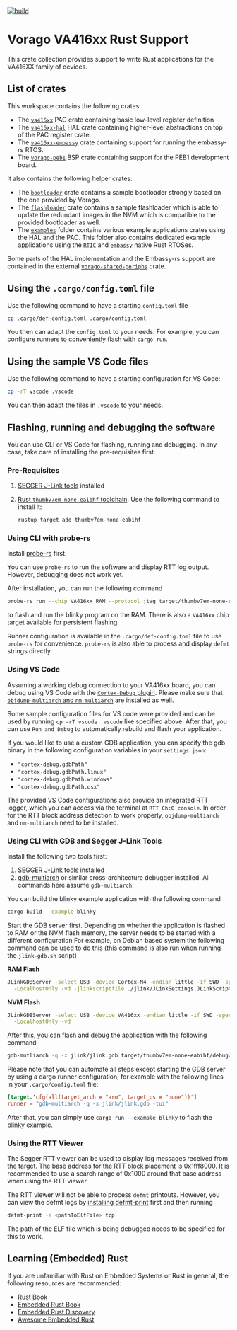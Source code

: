 [![build](https://github.com/us-irs/va416xx-rs/actions/workflows/ci.yml/badge.svg)](https://github.com/us-irs/va416xx-rs/actions/workflows/ci.yml)

Vorago VA416xx Rust Support
=========

This crate collection provides support to write Rust applications for the VA416XX family
of devices.

## List of crates

This workspace contains the following crates:

- The [`va416xx`](https://egit.irs.uni-stuttgart.de/rust/va416xx-rs/src/branch/main/va416xx)
  PAC crate containing basic low-level register definition
- The [`va416xx-hal`](https://egit.irs.uni-stuttgart.de/rust/va416xx-rs/src/branch/main/va416xx-hal)
  HAL crate containing higher-level abstractions on top of the PAC register crate.
- The [`va416xx-embassy`](https://egit.irs.uni-stuttgart.de/rust/va416xx-rs/src/branch/main/va416xx-embassy)
  crate containing support for running the embassy-rs RTOS.
- The [`vorago-peb1`](https://egit.irs.uni-stuttgart.de/rust/va416xx-rs/src/branch/main/vorago-peb1)
  BSP crate containing support for the PEB1 development board.

It also contains the following helper crates:

- The [`bootloader`](https://egit.irs.uni-stuttgart.de/rust/va416xx-rs/src/branch/main/bootloader)
  crate contains a sample bootloader strongly based on the one provided by Vorago.
- The [`flashloader`](https://egit.irs.uni-stuttgart.de/rust/va416xx-rs/src/branch/main/flashloader)
  crate contains a sample flashloader which is able to update the redundant images in the NVM which
  is compatible to the provided bootloader as well.
- The [`examples`](https://egit.irs.uni-stuttgart.de/rust/va416xx-rs/src/branch/main/examples)
  folder contains various example applications crates using the HAL and the PAC.
  This folder also contains dedicated example applications using the
  [`RTIC`](https://rtic.rs/2/book/en/) and [`embassy`](https://github.com/embassy-rs/embassy)
  native Rust RTOSes.

Some parts of the HAL implementation and the Embassy-rs support are contained in the external
[`vorago-shared-periphs`](https://egit.irs.uni-stuttgart.de/rust/vorago-shared-periphs) crate.

## Using the `.cargo/config.toml` file

Use the following command to have a starting `config.toml` file

```sh
cp .cargo/def-config.toml .cargo/config.toml
```

You then can adapt the `config.toml` to your needs. For example, you can configure runners
to conveniently flash with `cargo run`.

## Using the sample VS Code files

Use the following command to have a starting configuration for VS Code:

```sh
cp -rT vscode .vscode
```

You can then adapt the files in `.vscode` to your needs.

## Flashing, running and debugging the software

You can use CLI or VS Code for flashing, running and debugging. In any case, take
care of installing the pre-requisites first.

### Pre-Requisites

1. [SEGGER J-Link tools](https://www.segger.com/downloads/jlink/) installed
2. [Rust `thumbv7em-none-eaibhf` toolchain](https://doc.rust-lang.org/nightly/rustc/platform-support/thumbv7em-none-eabi.html).
   Use the following command to install it:

   ```sh
   rustup target add thumbv7em-none-eabihf
   ```

### Using CLI with probe-rs

Install [probe-rs](https://probe.rs/docs/getting-started/installation/) first.

You can use `probe-rs` to run the software and display RTT log output. However, debugging does not
work yet.

After installation, you can run the following command

```sh
probe-rs run --chip VA416xx_RAM --protocol jtag target/thumbv7em-none-eabihf/debug/examples/blinky
```

to flash and run the blinky program on the RAM. There is also a `VA416xx` chip target
available for persistent flashing.

Runner configuration is available in the `.cargo/def-config.toml` file to use `probe-rs` for
convenience. `probe-rs` is also able to process and display `defmt` strings directly.

### Using VS Code

Assuming a working debug connection to your VA416xx board, you can debug using VS Code with
the [`Cortex-Debug` plugin](https://marketplace.visualstudio.com/items?itemName=marus25.cortex-debug).
Please make sure that [`objdump-multiarch` and `nm-multiarch`](https://forums.raspberrypi.com/viewtopic.php?t=333146)
are installed as well.

Some sample configuration files for VS code were provided and can be used by running
`cp -rT vscode .vscode` like specified above. After that, you can use `Run and Debug`
to automatically rebuild and flash your application.

If you would like to use a custom GDB application, you can specify the gdb binary in the following
configuration variables in your `settings.json`:

- `"cortex-debug.gdbPath"`
- `"cortex-debug.gdbPath.linux"`
- `"cortex-debug.gdbPath.windows"`
- `"cortex-debug.gdbPath.osx"`

The provided VS Code configurations also provide an integrated RTT logger, which you can access
via the terminal at `RTT Ch:0 console`. In order for the RTT block address detection to
work properly, `objdump-multiarch` and `nm-multiarch` need to be installed.

### Using CLI with GDB and Segger J-Link Tools

Install the following two tools first:

1. [SEGGER J-Link tools](https://www.segger.com/downloads/jlink/) installed
2. [gdb-multiarch](https://packages.debian.org/sid/gdb-multiarch) or similar
   cross-architecture debugger installed. All commands here assume `gdb-multiarch`.

You can build the blinky example application with the following command

```sh
cargo build --example blinky
```

Start the GDB server first. Depending on whether the application is flashed to RAM or the NVM
flash memory, the server needs to be started with a different configuration
For example, on Debian based system the following command can be used to do this (this command
is also run when running the `jlink-gdb.sh` script)

**RAM Flash**

```sh
JLinkGDBServer -select USB -device Cortex-M4 -endian little -if SWD -speed 2000 \
  -LocalhostOnly -vd -jlinkscriptfile ./jlink/JLinkSettings.JLinkScript
```

**NVM Flash**

```sh
JLinkGDBServer -select USB -device VA416xx -endian little -if SWD -speed 2000 \
  -LocalhostOnly -vd
```

After this, you can flash and debug the application with the following command

```sh
gdb-mutliarch -q -x jlink/jlink.gdb target/thumbv7em-none-eabihf/debug/examples/blinky
```

Please note that you can automate all steps except starting the GDB server by using a cargo
runner configuration, for example with the following lines in your `.cargo/config.toml` file:

```toml
[target.'cfg(all(target_arch = "arm", target_os = "none"))']
runner = "gdb-multiarch -q -x jlink/jlink.gdb -tui"
```

After that, you can simply use `cargo run --example blinky` to flash the blinky
example.

### Using the RTT Viewer

The Segger RTT viewer can be used to display log messages received from the target. The base
address for the RTT block placement is 0x1fff8000. It is recommended to use a search range of
0x1000 around that base address when using the RTT viewer.

The RTT viewer will not be able to process `defmt` printouts. However, you can view the defmt
logs by [installing defmt-print](https://crates.io/crates/defmt-print) first and then running

```sh
defmt-print -e <pathToElfFile> tcp
```

The path of the ELF file which is being debugged needs to be specified for this to work.

## Learning (Embedded) Rust

If you are unfamiliar with Rust on Embedded Systems or Rust in general, the following resources
are recommended:

- [Rust Book](https://doc.rust-lang.org/book/)
- [Embedded Rust Book](https://docs.rust-embedded.org/book/)
- [Embedded Rust Discovery](https://docs.rust-embedded.org/discovery/microbit/)
- [Awesome Embedded Rust](https://github.com/rust-embedded/awesome-embedded-rust)
